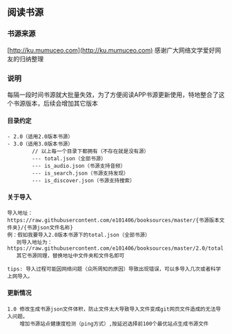 ## 阅读书源

### 书源来源
[http://ku.mumuceo.com](http://ku.mumuceo.com) 
感谢广大网络文学爱好网友的归纳整理

### 说明
每隔一段时间书源就大批量失效，为了方便阅读APP书源更新使用，特地整合了这个书源版本，后续会增加其它版本   

#### 目录约定
```$xslt
- 2.0（适用2.0版本书源）
- 3.0（适用3.0版本书源）
        // 以上每一个目录下都拥有（不存在就是没有源）
        --- total.json（全部书源）
        --- is_audio.json（书源支持音频）
        --- is_search.json（书源支持发现）
        --- is_discover.json（书源支持搜索）
```  

#### 关于导入
```$xslt
导入地址：https://raw.githubusercontent.com/e101406/booksources/master/{书源版本文件夹}/{书源json文件名称}
例：假如我要导入2.0版本书源下的total.json（全部书源）
   则导入地址为：https://raw.githubusercontent.com/e101406/booksources/master/2.0/total.json
   其它书源同理，替换地址中文件夹和文件名即可

tips: 导入过程可能因网络问题（众所周知的原因）导致出现错误，可以多导入几次或者科学上网导入。
```  

#### 更新情况
```$xslt
1.0 修改生成书源json文件体积，防止文件太大导致导入文件变成git网页文件造成的无法导入问题。
    增加书源站点健康度检测（ping方式）,按延迟选择前100个最优站点生成书源文件
```  
